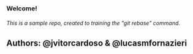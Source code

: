 ### Welcome!

###### This is a sample repo, created to training the "git rebase" command.

## Authors: @jvitorcardoso & @lucasmfornazieri